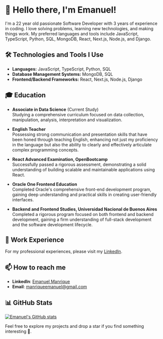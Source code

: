 # 👋 Hello there, I'm Emanuel! 

I'm a 22 year old passionate Software Developer with 3 years of experience in coding. I love solving problems, learning new technologies, and making things work. My preferred languages and tools include JavaScript, TypeScript, Python, SQL, MongoDB, React, Next.js, Node.js, and Django.

## 🛠️ Technologies and Tools I Use 

- **Languages:** JavaScript, TypeScript, Python, SQL
- **Database Management Systems:** MongoDB, SQL
- **Frontend/Backend Frameworks:** React, Next.js, Node.js, Django

## 🎓 Education

- **Associate in Data Science** (Current Study)  
Studying a comprehensive curriculum focused on data collection, manipulation, analysis, interpretation and visualization.

- **English Teacher**  
Possessing strong communication and presentation skills that have been honed through teaching English, enhancing not just my proficiency in the language but also the ability to clearly and effectively articulate complex programming concepts.

- **React Advanced Examination, OpenBootcamp**  
Successfully passed a rigorous assessment, demonstrating a solid understanding of building scalable and maintainable applications using React.

- **Oracle One Frontend Education**  
Completed Oracle's comprehensive front-end development program, gaining deep understanding and practical skills in creating user-friendly interfaces.

- **Backend and Frontend Studies, Universidad Nacional de Buenos Aires**  
Completed a rigorous program focused on both frontend and backend development, gaining a firm understanding of full-stack development and the software development lifecycle.

## 💼 Work Experience

For my professional experiences, please visit my [LinkedIn](https://www.linkedin.com/in/emanuel-manrique-dev/).

## 📫 How to reach me 

- **LinkedIn**: [Emanuel Manrique](https://www.linkedin.com/in/emanuel-manrique-dev/)
- **Email**: [manriqueemanuel@gmail.com](mailto:manriqueemanuel@gmail.com)

## 📊 GitHub Stats

[![Emanuel's GitHub stats](https://github-readme-stats.vercel.app/api?username=emanuel-manrique)](https://github.com/anuraghazra/github-readme-stats)



Feel free to explore my projects and drop a star if you find something interesting 🎈.

 

